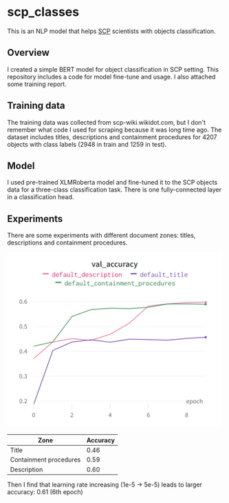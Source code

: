 # scp_classes
This is an NLP model that helps [SCP](https://scp-wiki.wikidot.com/) scientists with objects classification.
## Overview
I created a simple BERT model for object classification in SCP setting. This repository includes a code for model fine-tune and usage. I also attached some training report.
## Training data
The training data was collected from scp-wiki.wikidot.com, but I don't remember what code I used for scraping because it was long time ago.
The dataset includes titles, descriptions and containment procedures for 4207 objects with class labels (2948 in train and 1259 in test).
## Model
I used pre-trained XLMRoberta model and fine-tuned it to the SCP objects data for a three-class classification task. There is one fully-connected layer in a classification head.
## Experiments
There are some experiments with different document zones: titles, descriptions and containment procedures.

<img src="https://github.com/8Michelle/scp_classes/blob/master/assets/wandb_plots.png" alt="Alt text" width="500">

| Zone | Accuracy |
| ---- | -------- |
| Title | 0.46  |
| Containment procedures  | 0.59  |
| Description  | 0.60  |

Then I find that learning rate increasing (1e-5 -> 5e-5) leads to larger accuracy: 0.61 (6th epoch)
